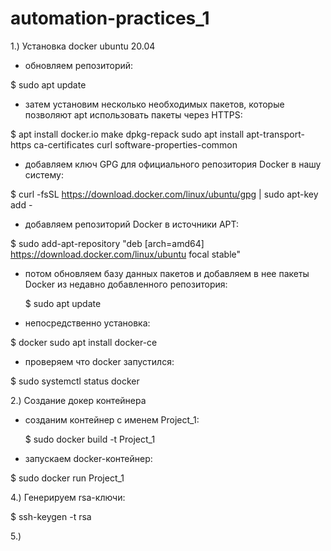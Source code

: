 # automation-practices_1

1.) Установка docker ubuntu 20.04

-  обновляем репозиторий:
    
  $ sudo apt update

-  затем установим несколько необходимых пакетов, которые позволяют apt использовать пакеты через HTTPS:
    
  $ apt install docker.io make dpkg-repack sudo apt install apt-transport-https ca-certificates curl software-properties-common

-  добавляем ключ GPG для официального репозитория Docker в нашу систему: 
    
  $ curl -fsSL https://download.docker.com/linux/ubuntu/gpg | sudo apt-key add -

-  добавляем репозиторий Docker в источники APT: 
    
  $ sudo add-apt-repository "deb [arch=amd64] https://download.docker.com/linux/ubuntu focal stable"

- потом обновляем базу данных пакетов и добавляем в нее пакеты Docker из недавно добавленного репозитория: 
    
  $ sudo apt update

-  непосредственно установка: 
    
  $ docker sudo apt install docker-ce

-  проверяем что docker запустился:
    
  $ sudo systemctl status docker

2.) Создание докер контейнера
 
- созданим контейнер с именем Project_1:
    
  $ sudo docker build -t Project_1

 - запускаем docker-контейнер: 
    
  $ sudo docker run Project_1

4.) Генерируем rsa-ключи:
    
  $ ssh-keygen -t rsa

5.)
